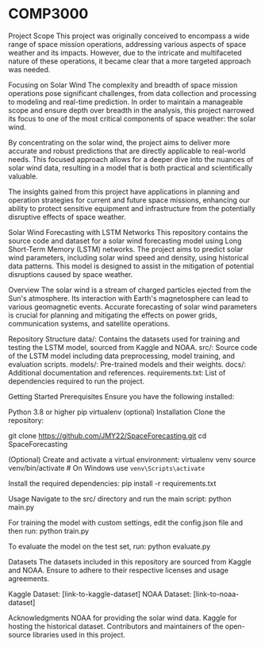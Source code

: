 # COMP3000
Project Scope
This project was originally conceived to encompass a wide range of space mission operations, addressing various aspects of space weather and its impacts. However, due to the intricate and multifaceted nature of these operations, it became clear that a more targeted approach was needed.

Focusing on Solar Wind
The complexity and breadth of space mission operations pose significant challenges, from data collection and processing to modeling and real-time prediction. In order to maintain a manageable scope and ensure depth over breadth in the analysis, this project narrowed its focus to one of the most critical components of space weather: the solar wind.

By concentrating on the solar wind, the project aims to deliver more accurate and robust predictions that are directly applicable to real-world needs. This focused approach allows for a deeper dive into the nuances of solar wind data, resulting in a model that is both practical and scientifically valuable.

The insights gained from this project have applications in planning and operation strategies for current and future space missions, enhancing our ability to protect sensitive equipment and infrastructure from the potentially disruptive effects of space weather.

Solar Wind Forecasting with LSTM Networks
This repository contains the source code and dataset for a solar wind forecasting model using Long Short-Term Memory (LSTM) networks. The project aims to predict solar wind parameters, including solar wind speed and density, using historical data patterns. This model is designed to assist in the mitigation of potential disruptions caused by space weather.

Overview
The solar wind is a stream of charged particles ejected from the Sun's atmosphere. Its interaction with Earth's magnetosphere can lead to various geomagnetic events. Accurate forecasting of solar wind parameters is crucial for planning and mitigating the effects on power grids, communication systems, and satellite operations.

Repository Structure
data/: Contains the datasets used for training and testing the LSTM model, sourced from Kaggle and NOAA.
src/: Source code of the LSTM model including data preprocessing, model training, and evaluation scripts.
models/: Pre-trained models and their weights.
docs/: Additional documentation and references.
requirements.txt: List of dependencies required to run the project.

Getting Started
Prerequisites
Ensure you have the following installed:

Python 3.8 or higher
pip
virtualenv (optional)
Installation
Clone the repository:

git clone https://github.com/JMY22/SpaceForecasting.git
cd SpaceForecasting

(Optional) Create and activate a virtual environment:
virtualenv venv
source venv/bin/activate  # On Windows use `venv\Scripts\activate`

Install the required dependencies:
pip install -r requirements.txt

Usage
Navigate to the src/ directory and run the main script:
python main.py

For training the model with custom settings, edit the config.json file and then run:
python train.py

To evaluate the model on the test set, run:
python evaluate.py

Datasets
The datasets included in this repository are sourced from Kaggle and NOAA. Ensure to adhere to their respective licenses and usage agreements.

Kaggle Dataset: [link-to-kaggle-dataset]
NOAA Dataset: [link-to-noaa-dataset]

Acknowledgments
NOAA for providing the solar wind data.
Kaggle for hosting the historical dataset.
Contributors and maintainers of the open-source libraries used in this project.
